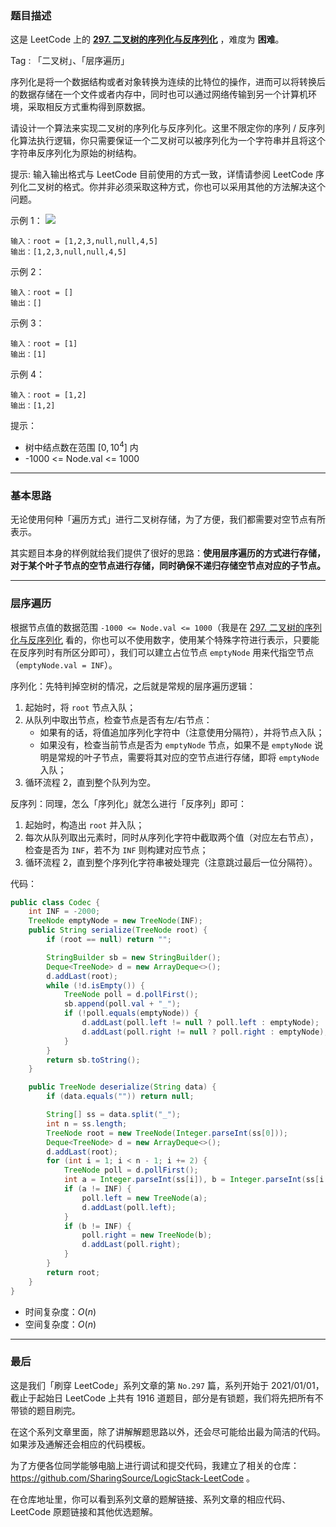 ### 题目描述

这是 LeetCode 上的 **[297. 二叉树的序列化与反序列化](https://leetcode-cn.com/problems/xu-lie-hua-er-cha-shu-lcof/solution/gong-shui-san-xie-er-cha-shu-de-xu-lie-h-n89a/)** ，难度为 **困难**。

Tag : 「二叉树」、「层序遍历」



序列化是将一个数据结构或者对象转换为连续的比特位的操作，进而可以将转换后的数据存储在一个文件或者内存中，同时也可以通过网络传输到另一个计算机环境，采取相反方式重构得到原数据。

请设计一个算法来实现二叉树的序列化与反序列化。这里不限定你的序列 / 反序列化算法执行逻辑，你只需要保证一个二叉树可以被序列化为一个字符串并且将这个字符串反序列化为原始的树结构。

提示: 输入输出格式与 LeetCode 目前使用的方式一致，详情请参阅 LeetCode 序列化二叉树的格式。你并非必须采取这种方式，你也可以采用其他的方法解决这个问题。

示例 1：
![](https://assets.leetcode.com/uploads/2020/09/15/serdeser.jpg)
```
输入：root = [1,2,3,null,null,4,5]
输出：[1,2,3,null,null,4,5]
```
示例 2：
```
输入：root = []
输出：[]
```
示例 3：
```
输入：root = [1]
输出：[1]
```
示例 4：
```
输入：root = [1,2]
输出：[1,2]
```

提示：
* 树中结点数在范围 $[0, 10^4]$ 内
* -1000 <= Node.val <= 1000

---

### 基本思路

无论使用何种「遍历方式」进行二叉树存储，为了方便，我们都需要对空节点有所表示。

其实题目本身的样例就给我们提供了很好的思路：**使用层序遍历的方式进行存储，对于某个叶子节点的空节点进行存储，同时确保不递归存储空节点对应的子节点。**

---

### 层序遍历

根据节点值的数据范围 `-1000 <= Node.val <= 1000`（我是在 [297. 二叉树的序列化与反序列化](https://leetcode-cn.com/problems/serialize-and-deserialize-binary-tree/) 看的，你也可以不使用数字，使用某个特殊字符进行表示，只要能在反序列时有所区分即可），我们可以建立占位节点 `emptyNode` 用来代指空节点（`emptyNode.val = INF`）。

序列化：先特判掉空树的情况，之后就是常规的层序遍历逻辑：

1. 起始时，将 `root` 节点入队；
2. 从队列中取出节点，检查节点是否有左/右节点：
    * 如果有的话，将值追加序列化字符中（注意使用分隔符），并将节点入队；
    * 如果没有，检查当前节点是否为 `emptyNode` 节点，如果不是 `emptyNode` 说明是常规的叶子节点，需要将其对应的空节点进行存储，即将 `emptyNode` 入队；
3. 循环流程 $2$，直到整个队列为空。

反序列：同理，怎么「序列化」就怎么进行「反序列」即可：

1. 起始时，构造出 `root` 并入队；
2. 每次从队列取出元素时，同时从序列化字符中截取两个值（对应左右节点），检查是否为 `INF`，若不为 `INF` 则构建对应节点；
3. 循环流程 $2$，直到整个序列化字符串被处理完（注意跳过最后一位分隔符）。

代码：
```java
public class Codec {
    int INF = -2000;
    TreeNode emptyNode = new TreeNode(INF);
    public String serialize(TreeNode root) {
        if (root == null) return "";

        StringBuilder sb = new StringBuilder();
        Deque<TreeNode> d = new ArrayDeque<>();
        d.addLast(root);
        while (!d.isEmpty()) {
            TreeNode poll = d.pollFirst();
            sb.append(poll.val + "_");
            if (!poll.equals(emptyNode)) {
                d.addLast(poll.left != null ? poll.left : emptyNode);
                d.addLast(poll.right != null ? poll.right : emptyNode);
            }
        }
        return sb.toString();
    }

    public TreeNode deserialize(String data) {
        if (data.equals("")) return null;

        String[] ss = data.split("_");
        int n = ss.length;
        TreeNode root = new TreeNode(Integer.parseInt(ss[0]));
        Deque<TreeNode> d = new ArrayDeque<>();
        d.addLast(root);
        for (int i = 1; i < n - 1; i += 2) {
            TreeNode poll = d.pollFirst();
            int a = Integer.parseInt(ss[i]), b = Integer.parseInt(ss[i + 1]);
            if (a != INF) {
                poll.left = new TreeNode(a);
                d.addLast(poll.left);
            }
            if (b != INF) {
                poll.right = new TreeNode(b);
                d.addLast(poll.right);
            }
        }
        return root;
    }
}
```
* 时间复杂度：$O(n)$
* 空间复杂度：$O(n)$

---

### 最后

这是我们「刷穿 LeetCode」系列文章的第 `No.297` 篇，系列开始于 2021/01/01，截止于起始日 LeetCode 上共有 1916 道题目，部分是有锁题，我们将先把所有不带锁的题目刷完。

在这个系列文章里面，除了讲解解题思路以外，还会尽可能给出最为简洁的代码。如果涉及通解还会相应的代码模板。

为了方便各位同学能够电脑上进行调试和提交代码，我建立了相关的仓库：https://github.com/SharingSource/LogicStack-LeetCode 。

在仓库地址里，你可以看到系列文章的题解链接、系列文章的相应代码、LeetCode 原题链接和其他优选题解。

